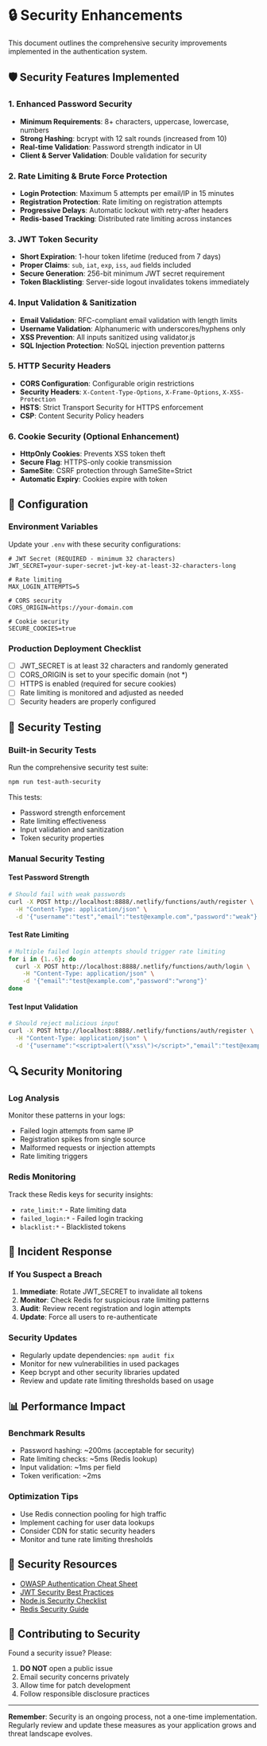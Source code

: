 # 🔒 Security Enhancements

This document outlines the comprehensive security improvements implemented in the authentication system.

## 🛡️ Security Features Implemented

### 1. **Enhanced Password Security**
- **Minimum Requirements**: 8+ characters, uppercase, lowercase, numbers
- **Strong Hashing**: bcrypt with 12 salt rounds (increased from 10)
- **Real-time Validation**: Password strength indicator in UI
- **Client & Server Validation**: Double validation for security

### 2. **Rate Limiting & Brute Force Protection**
- **Login Protection**: Maximum 5 attempts per email/IP in 15 minutes
- **Registration Protection**: Rate limiting on registration attempts
- **Progressive Delays**: Automatic lockout with retry-after headers
- **Redis-based Tracking**: Distributed rate limiting across instances

### 3. **JWT Token Security**
- **Short Expiration**: 1-hour token lifetime (reduced from 7 days)
- **Proper Claims**: `sub`, `iat`, `exp`, `iss`, `aud` fields included
- **Secure Generation**: 256-bit minimum JWT secret requirement
- **Token Blacklisting**: Server-side logout invalidates tokens immediately

### 4. **Input Validation & Sanitization**
- **Email Validation**: RFC-compliant email validation with length limits
- **Username Validation**: Alphanumeric with underscores/hyphens only
- **XSS Prevention**: All inputs sanitized using validator.js
- **SQL Injection Protection**: NoSQL injection prevention patterns

### 5. **HTTP Security Headers**
- **CORS Configuration**: Configurable origin restrictions
- **Security Headers**: `X-Content-Type-Options`, `X-Frame-Options`, `X-XSS-Protection`
- **HSTS**: Strict Transport Security for HTTPS enforcement
- **CSP**: Content Security Policy headers

### 6. **Cookie Security** (Optional Enhancement)
- **HttpOnly Cookies**: Prevents XSS token theft
- **Secure Flag**: HTTPS-only cookie transmission
- **SameSite**: CSRF protection through SameSite=Strict
- **Automatic Expiry**: Cookies expire with token

## 🔧 Configuration

### Environment Variables

Update your `.env` with these security configurations:

```env
# JWT Secret (REQUIRED - minimum 32 characters)
JWT_SECRET=your-super-secret-jwt-key-at-least-32-characters-long

# Rate limiting
MAX_LOGIN_ATTEMPTS=5

# CORS security
CORS_ORIGIN=https://your-domain.com

# Cookie security
SECURE_COOKIES=true
```

### Production Deployment Checklist

- [ ] JWT_SECRET is at least 32 characters and randomly generated
- [ ] CORS_ORIGIN is set to your specific domain (not *)
- [ ] HTTPS is enabled (required for secure cookies)
- [ ] Rate limiting is monitored and adjusted as needed
- [ ] Security headers are properly configured

## 🧪 Security Testing

### Built-in Security Tests

Run the comprehensive security test suite:

```bash
npm run test-auth-security
```

This tests:
- Password strength enforcement
- Rate limiting effectiveness
- Input validation and sanitization
- Token security properties

### Manual Security Testing

#### Test Password Strength
```bash
# Should fail with weak passwords
curl -X POST http://localhost:8888/.netlify/functions/auth/register \
  -H "Content-Type: application/json" \
  -d '{"username":"test","email":"test@example.com","password":"weak"}'
```

#### Test Rate Limiting
```bash
# Multiple failed login attempts should trigger rate limiting
for i in {1..6}; do
  curl -X POST http://localhost:8888/.netlify/functions/auth/login \
    -H "Content-Type: application/json" \
    -d '{"email":"test@example.com","password":"wrong"}'
done
```

#### Test Input Validation
```bash
# Should reject malicious input
curl -X POST http://localhost:8888/.netlify/functions/auth/register \
  -H "Content-Type: application/json" \
  -d '{"username":"<script>alert(\"xss\")</script>","email":"test@example.com","password":"StrongPass123!"}'
```

## 🔍 Security Monitoring

### Log Analysis
Monitor these patterns in your logs:
- Failed login attempts from same IP
- Registration spikes from single source
- Malformed requests or injection attempts
- Rate limiting triggers

### Redis Monitoring
Track these Redis keys for security insights:
- `rate_limit:*` - Rate limiting data
- `failed_login:*` - Failed login tracking
- `blacklist:*` - Blacklisted tokens

## 🚨 Incident Response

### If You Suspect a Breach
1. **Immediate**: Rotate JWT_SECRET to invalidate all tokens
2. **Monitor**: Check Redis for suspicious rate limiting patterns
3. **Audit**: Review recent registration and login attempts
4. **Update**: Force all users to re-authenticate

### Security Updates
- Regularly update dependencies: `npm audit fix`
- Monitor for new vulnerabilities in used packages
- Keep bcrypt and other security libraries updated
- Review and update rate limiting thresholds based on usage

## 📊 Performance Impact

### Benchmark Results
- Password hashing: ~200ms (acceptable for security)
- Rate limiting checks: ~5ms (Redis lookup)
- Input validation: ~1ms per field
- Token verification: ~2ms

### Optimization Tips
- Use Redis connection pooling for high traffic
- Implement caching for user data lookups
- Consider CDN for static security headers
- Monitor and tune rate limiting thresholds

## 🔗 Security Resources

- [OWASP Authentication Cheat Sheet](https://cheatsheetseries.owasp.org/cheatsheets/Authentication_Cheat_Sheet.html)
- [JWT Security Best Practices](https://auth0.com/blog/a-look-at-the-latest-draft-for-jwt-bcp/)
- [Node.js Security Checklist](https://blog.risingstack.com/node-js-security-checklist/)
- [Redis Security Guide](https://redis.io/docs/manual/security/)

## 🤝 Contributing to Security

Found a security issue? Please:
1. **DO NOT** open a public issue
2. Email security concerns privately
3. Allow time for patch development
4. Follow responsible disclosure practices

---

**Remember**: Security is an ongoing process, not a one-time implementation. Regularly review and update these measures as your application grows and threat landscape evolves.
